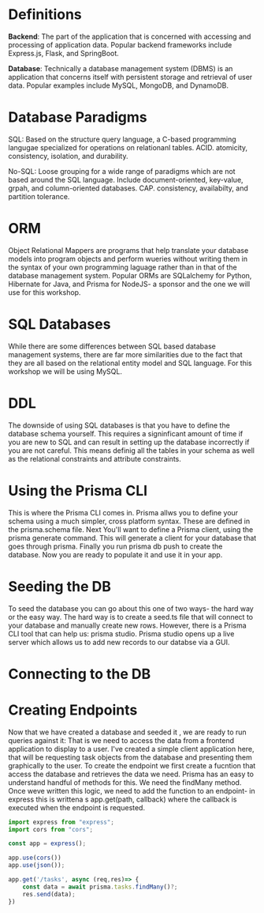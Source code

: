 # Definitions

**Backend**: The part of the application that is concerned with accessing and processing of application data. Popular backend frameworks include Express.js, Flask, and SpringBoot.

**Database**: Technically a database management system (DBMS) is an application that concerns itself with persistent storage and retrieval of user data. Popular examples include MySQL, MongoDB, and DynamoDB.

# Database Paradigms

SQL: Based on the structure query language, a C-based programming langugae specialized for operations on relationanl tables. ACID. atomicity, consistency, isolation, and durability.

No-SQL: Loose grouping for a wide range of paradigms which are not based around the SQL language. Include document-oriented, key-value, grpah, and column-oriented databases. CAP. consistency, availabilty, and partition tolerance.

# ORM

Object Relational Mappers are programs that help translate your database models into program objects and perform wueries without writing them in the syntax of your own programming laguage rather than in that of the database management system. Popular ORMs are SQLalchemy for Python, Hibernate for Java, and Prisma for NodeJS- a sponsor and the one we will use for this workshop.

# SQL Databases

While there are some differences between SQL based database management systems, there are far more similarities due to the fact that they are all based on the relational entity model and SQL language. For this workshop we will be using MySQL.

# DDL

The downside of using SQL databases is that you have to define the database schema yourself. This requires a signinficant amount of time if you are new to SQL and can result in setting up the database incorrectly if you are not careful. This means definig all the tables in your schema as well as the relational constraints and attribute constraints.

# Using the Prisma CLI

This is where the Prisma CLI comes in. Prisma allws you to define your schema using a much simpler, cross platform syntax. These are defined in the prisma.schema file. Next You'll want to define a Prisma client, using the prisma generate command. This will generate a client for your database that goes through prisma. Finally you run prisma db push to create the database. Now you are ready to populate it and use it in your app.

# Seeding the DB

To seed the database you can go about this one of two ways- the hard way or the easy way. The hard way is to create a seed.ts file that will connect to your database and manually create new rows. However, there is a Prisma CLI tool that can help us: prisma studio. Prisma studio opens up a live server which allows us to add new records to our databse via a GUI.

# Connecting to the DB


# Creating Endpoints

Now that we have created a database and seeded it , we are ready to run queries against it: That is we need to access the data from a frontend application to display to a user. I've created a simple client application here, that will be requesting task objects from the database and presenting them graphically to the user. To create the endpoint we first create a fucntion that access the database and retrieves the data we need. Prisma has an easy to understand handful of methods for this. We need the findMany method. Once weve written this logic, we need to add the function to an endpoint- in express this is writtena s app.get(path, callback) where the callback is executed when the endpoint is requested.

```typescript
import express from "express";
import cors from "cors";

const app = express();

app.use(cors())
app.use(json());

app.get('/tasks', async (req,res)=> {
	const data = await prisma.tasks.findMany()?;
	res.send(data);
})
```

